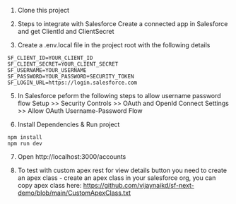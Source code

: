 1. Clone this project 


2. Steps to integrate with Salesforce
Create a connected app in Salesforce and get ClientId and ClientSecret

4. Create a .env.local file in the project root with the following details
```
SF_CLIENT_ID=YOUR_CLIENT_ID
SF_CLIENT_SECRET=YOUR_CLIENT_SECRET
SF_USERNAME=YOUR_USERNAME
SF_PASSWORD=YOUR_PASSWORD+SECURITY_TOKEN
SF_LOGIN_URL=https://login.salesforce.com
```

5. In Salesforce peform the following steps to allow username password flow
Setup >> Security Controls >> OAuth and OpenId Connect Settings >> Allow OAuth Username-Password Flow

6. Install Dependencies & Run project
```
npm install
npm run dev
```

7. Open http://localhost:3000/accounts

8. To test with custom apex rest for view details button you need to create an apex class - create an apex class in your salesforce org, you can copy apex class here: https://github.com/vijaynaikd/sf-next-demo/blob/main/CustomApexClass.txt